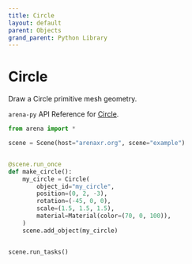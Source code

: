 ```yaml
---
title: Circle
layout: default
parent: Objects
grand_parent: Python Library
---
```


# Circle

Draw a Circle primitive mesh geometry.

`arena-py` API Reference for [Circle](/content/python-api/objects/circle).

```python
from arena import *

scene = Scene(host="arenaxr.org", scene="example")


@scene.run_once
def make_circle():
    my_circle = Circle(
        object_id="my_circle",
        position=(0, 2, -3),
        rotation=(-45, 0, 0),
        scale=(1.5, 1.5, 1.5),
        material=Material(color=(70, 0, 100)),
    )
    scene.add_object(my_circle)


scene.run_tasks()
```
